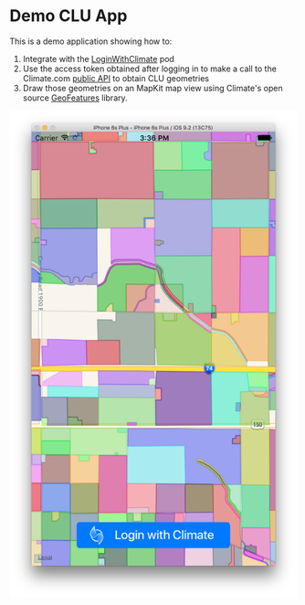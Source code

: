 # Demo CLU App

This is a demo application showing how to:

1. Integrate with the [LoginWithClimate](https://github.com/TheClimateCorporation/LoginWithClimate) pod
2. Use the access token obtained after logging in to make a call to the Climate.com [public API](https://climate.com/static/dev-portal/index.html) to obtain CLU geometries
3. Draw those geometries on an MapKit map view using Climate's open source [GeoFeatures](https://github.com/tonystone/GeoFeatures) library.

![](screenshot.png)